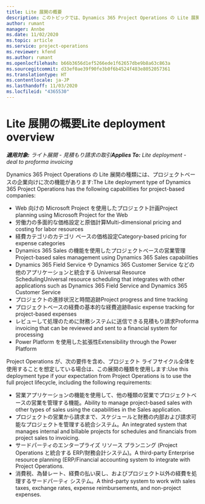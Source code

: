 ```yaml
---
title: Lite 展開の概要
description: このトピックでは、Dynamics 365 Project Operations の Lite 展開について説明します。
author: rumant
manager: Annbe
ms.date: 11/02/2020
ms.topic: article
ms.service: project-operations
ms.reviewer: kfend
ms.author: rumant
ms.openlocfilehash: b66b3656d1ef5266ede1f62657dbe9b8a63c863a
ms.sourcegitcommit: d33ef0ae39f90fe3b0f6b4524f483e8052057361
ms.translationtype: HT
ms.contentlocale: ja-JP
ms.lasthandoff: 11/03/2020
ms.locfileid: "4365530"
---
```

# <a name="lite-deployment-overview"></a><span data-ttu-id="96713-103">Lite 展開の概要</span><span class="sxs-lookup"><span data-stu-id="96713-103">Lite deployment overview</span></span>

<span data-ttu-id="96713-104">_**適用対象:** ライト展開 - 見積もり請求の取引_</span><span class="sxs-lookup"><span data-stu-id="96713-104">_**Applies To:** Lite deployment - deal to proforma invoicing_</span></span>

<span data-ttu-id="96713-105">Dynamics 365 Project Operations の Lite 展開の種類には、プロジェクトベースの企業向けに次の機能があります:</span><span class="sxs-lookup"><span data-stu-id="96713-105">The Lite deployment type of Dynamics 365 Project Operations has the following capabilities for project-based companies:</span></span>

- <span data-ttu-id="96713-106">Web 向けの Microsoft Project を使用したプロジェクト計画</span><span class="sxs-lookup"><span data-stu-id="96713-106">Project planning using Microsoft Project for the Web</span></span>
- <span data-ttu-id="96713-107">労働力の多面的な価格設定と原価計算</span><span class="sxs-lookup"><span data-stu-id="96713-107">Multi-dimensional pricing and costing for labor resources</span></span>
- <span data-ttu-id="96713-108">経費カテゴリのカテゴリ ベースの価格設定</span><span class="sxs-lookup"><span data-stu-id="96713-108">Category-based pricing for expense categories</span></span>
- <span data-ttu-id="96713-109">Dynamics 365 Sales の機能を使用したプロジェクトベースの営業管理</span><span class="sxs-lookup"><span data-stu-id="96713-109">Project-based sales management using Dynamics 365 Sales capabilities</span></span>
- <span data-ttu-id="96713-110">Dynamics 365 Field Service や Dynamics 365 Customer Service などの他のアプリケーションと統合する Universal Resource Scheduling</span><span class="sxs-lookup"><span data-stu-id="96713-110">Universal resource scheduling that integrates with other applications such as Dynamics 365 Field Service and Dynamics 365 Customer Service</span></span>
- <span data-ttu-id="96713-111">プロジェクトの進捗状況と時間追跡</span><span class="sxs-lookup"><span data-stu-id="96713-111">Project progress and time tracking</span></span>
- <span data-ttu-id="96713-112">プロジェクトベースの経費の基本的な経費追跡</span><span class="sxs-lookup"><span data-stu-id="96713-112">Basic expense tracking for project-based expenses</span></span>
- <span data-ttu-id="96713-113">レビューして処理のために財務システムに送信できる見積もり請求</span><span class="sxs-lookup"><span data-stu-id="96713-113">Proforma invoicing that can be reviewed and sent to a financial system for processing</span></span>
- <span data-ttu-id="96713-114">Power Platform を使用した拡張性</span><span class="sxs-lookup"><span data-stu-id="96713-114">Extensibility through the Power Platform</span></span>

<span data-ttu-id="96713-115">Project Operations が、次の要件を含め、プロジェクト ライフサイクル全体を使用することを想定している場合は、この展開の種類を使用します:</span><span class="sxs-lookup"><span data-stu-id="96713-115">Use this deployment type if your expectation from Project Operations is to use the full project lifecycle, including the following requirements:</span></span>

- <span data-ttu-id="96713-116">営業アプリケーションの機能を使用して、他の種類の営業でプロジェクトベースの営業を管理する機能。</span><span class="sxs-lookup"><span data-stu-id="96713-116">Ability to manage project-based sales with other types of sales using the capabilities in the Sales application.</span></span>
- <span data-ttu-id="96713-117">プロジェクトの営業から請求まで、スケジュールと財務の内部および請求可能なプロジェクトを管理する統合システム。</span><span class="sxs-lookup"><span data-stu-id="96713-117">An integrated system that manages internal and billable projects for schedules and financials from project sales to invoicing.</span></span>
- <span data-ttu-id="96713-118">サードパーティのエンタープライズ リソース プランニング (Project Operations と統合する ERP/財務会計システム)。</span><span class="sxs-lookup"><span data-stu-id="96713-118">A third-party Enterprise resource planning (ERP/Financial accounting system to integrate with Project Operations.</span></span>
- <span data-ttu-id="96713-119">消費税、為替レート、経費の払い戻し、およびプロジェクト以外の経費を処理するサードパーティ システム。</span><span class="sxs-lookup"><span data-stu-id="96713-119">A third-party system to work with sales taxes, exchange rates, expense reimbursements, and non-project expenses.</span></span>
